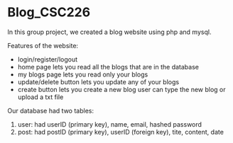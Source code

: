 # Blog_CSC226
In this group project, we created a blog website using php and mysql. 

Features of the website:
  - login/register/logout
  - home page lets you read all the blogs that are in the database
  - my blogs page lets you read only your blogs
  - update/delete button lets you update any of your blogs
  - create button lets you create a new blog
    user can type the new blog or upload a txt file
 
 Our database had two tables:
   1. user: had userID (primary key), name, email, hashed password
   2. post: had postID (primary key), userID (foreign key), tite, content, date
